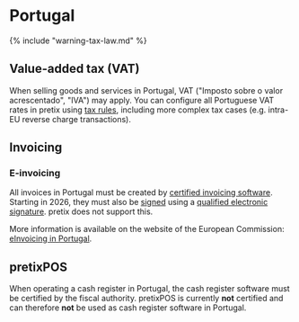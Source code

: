 # Portugal

{% include "warning-tax-law.md" %}

## Value-added tax (VAT)

When selling goods and services in Portugal, VAT ("Imposto sobre o valor acrescentado", "IVA") may apply.
You can configure all Portuguese VAT rates in pretix using [tax rules](../../guides/taxes.md), including more complex tax cases (e.g. intra-EU reverse charge transactions).

## Invoicing

### E-invoicing

All invoices in Portugal must be created by [certified invoicing software](https://vat-one-stop-shop.ec.europa.eu/national-vat-rules/portugal-vat-rules_en).
Starting in 2026, they must also be [signed](https://diariodarepublica.pt/dr/en/detail/decree-law/28-2019-119622094) using a [qualified electronic signature](https://en.wikipedia.org/wiki/Qualified_electronic_signature).
pretix does not support this.

More information is available on the website of the European Commission: [eInvoicing in Portugal](https://ec.europa.eu/digital-building-blocks/sites/display/DIGITAL/eInvoicing+in+Portugal).

## pretixPOS

When operating a cash register in Portugal, the cash register software must be certified by the fiscal authority.
pretixPOS is currently **not** certified and can therefore **not** be used as cash register software in Portugal.
